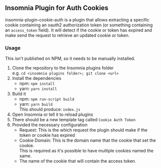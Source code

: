 ## Insomnia Plugin for Auth Cookies
insomnia-plugin-cookie-auth is a plugin that allows extracting a specific cookie containing an oauth2 authorization
token (or something containing an `access_token` field). It will detect if the cookie or token has expired and 
make send the request to retrieve an updated cookie or token.


### Usage 
This isn't published on NPM, so it needs to be manually installed. 

1. Clone the repository to the Insomnia plugins folder  
  e.g. `cd <insomnia plugins folder>; git clone <url>`
2. Install the dependencies
   * npm: `npm install`
   * yarn: `yarn install`   
3. Build it  
   * npm: `npm run-script build`
   * yarn: `yarn build`  
   This should produce: `index.js`
4. Open Insomnia or tell it to reload plugins
5. There should be a new template tag called `Cookie Auth Token`
6. Provided the necessary configuration
   * Request: This is the which request the plugin should make if the token or cookie has expired
   * Cookie Domain: This is the domain name that the cookie that set the cookie.  
     This is required as it's possible to have multiple cookies named the same.
   * The name of the cookie that will contain the access token.  
